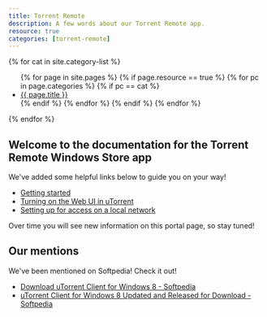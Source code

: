 ```yaml
---
title: Torrent Remote
description: A few words about our Torrent Remote app.
resource: true
categories: [torrent-remote]
---
```


{% for cat in site.category-list %}
<!-- ### {{ cat }} -->
<ul>
  {% for page in site.pages %}
    {% if page.resource == true %}
      {% for pc in page.categories %}
        {% if pc == cat %}
          <li><a href="{{ page.url }}">{{ page.title }}</a></li>
        {% endif %}   <!-- cat-match-p -->
      {% endfor %}  <!-- page-category -->
    {% endif %}   <!-- resource-p -->
  {% endfor %}  <!-- page -->
</ul>
{% endfor %}  <!-- cat -->

## Welcome to the documentation for the Torrent Remote Windows Store app

We've added some helpful links below to guide you on your way!

- [Getting started](getting-started/index.html)
- [Turning on the Web UI in uTorrent](getting-started/turning-on-web-ui.html)
- [Setting up for access on a local network](getting-started/setting-up-for-access-on-a-local-network.html)

Over time you will see new information on this portal page, so stay tuned!

## Our mentions

We've been mentioned on Softpedia! Check it out!

  - [Download uTorrent Client for Windows 8 - Softpedia](http://news.softpedia.com/news/Download-uTorrent-Client-for-Windows-8-315970.shtml)
- [uTorrent Client for Windows 8 Updated and Released for Download - Softpedia](http://news.softpedia.com/news/uTorrent-Client-for-Windows-8-Updated-and-Released-for-Download-317351.shtml)
